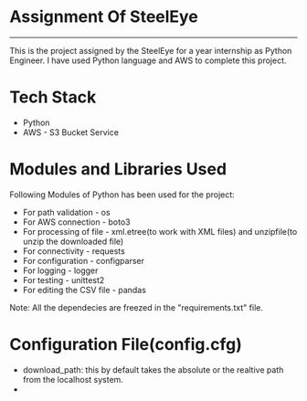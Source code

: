 # Assignment Of SteelEye
-------------------------
This is the project assigned by the SteelEye for a year internship as Python Engineer.
I have used Python language and AWS to complete this project.

# Tech Stack
* Python
* AWS - S3 Bucket Service

# Modules and Libraries Used
Following Modules of Python has been used for the project:
* For path validation - os
* For AWS connection - boto3
* For processing of file - xml.etree(to work with XML files) and unzipfile(to unzip the downloaded file)
* For connectivity - requests
* For configuration - configparser
* For logging - logger
* For testing - unittest2
* For editing the CSV file - pandas

Note: All the dependecies are freezed in the "requirements.txt" file.

# Configuration File(config.cfg)

* download_path: this by default takes the absolute or the realtive path from the localhost system.
* 
